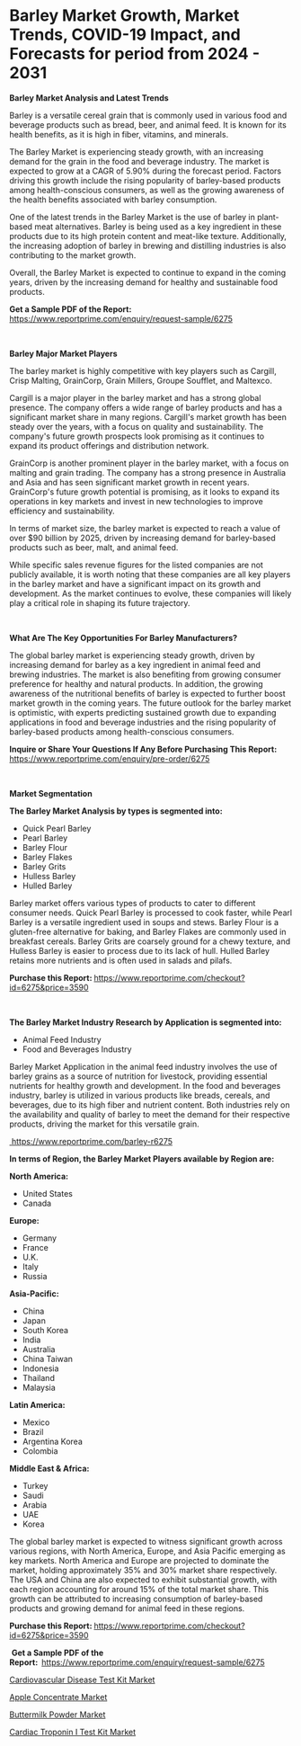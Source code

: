 <p><h1>Barley Market Growth, Market Trends, COVID-19 Impact, and Forecasts for period from 2024 - 2031</h1></p><p><strong>Barley Market Analysis and Latest Trends</strong></p>
<p><p>Barley is a versatile cereal grain that is commonly used in various food and beverage products such as bread, beer, and animal feed. It is known for its health benefits, as it is high in fiber, vitamins, and minerals.</p><p>The Barley Market is experiencing steady growth, with an increasing demand for the grain in the food and beverage industry. The market is expected to grow at a CAGR of 5.90% during the forecast period. Factors driving this growth include the rising popularity of barley-based products among health-conscious consumers, as well as the growing awareness of the health benefits associated with barley consumption.</p><p>One of the latest trends in the Barley Market is the use of barley in plant-based meat alternatives. Barley is being used as a key ingredient in these products due to its high protein content and meat-like texture. Additionally, the increasing adoption of barley in brewing and distilling industries is also contributing to the market growth.</p><p>Overall, the Barley Market is expected to continue to expand in the coming years, driven by the increasing demand for healthy and sustainable food products.</p></p>
<p><strong>Get a Sample PDF of the Report:&nbsp;</strong> <a href="https://www.reportprime.com/enquiry/request-sample/6275">https://www.reportprime.com/enquiry/request-sample/6275</a></p>
<p>&nbsp;</p>
<p><strong>Barley Major Market Players</strong></p>
<p><p>The barley market is highly competitive with key players such as Cargill, Crisp Malting, GrainCorp, Grain Millers, Groupe Soufflet, and Maltexco. </p><p>Cargill is a major player in the barley market and has a strong global presence. The company offers a wide range of barley products and has a significant market share in many regions. Cargill's market growth has been steady over the years, with a focus on quality and sustainability. The company's future growth prospects look promising as it continues to expand its product offerings and distribution network.</p><p>GrainCorp is another prominent player in the barley market, with a focus on malting and grain trading. The company has a strong presence in Australia and Asia and has seen significant market growth in recent years. GrainCorp's future growth potential is promising, as it looks to expand its operations in key markets and invest in new technologies to improve efficiency and sustainability.</p><p>In terms of market size, the barley market is expected to reach a value of over $90 billion by 2025, driven by increasing demand for barley-based products such as beer, malt, and animal feed. </p><p>While specific sales revenue figures for the listed companies are not publicly available, it is worth noting that these companies are all key players in the barley market and have a significant impact on its growth and development. As the market continues to evolve, these companies will likely play a critical role in shaping its future trajectory.</p></p>
<p>&nbsp;</p>
<p><strong>What Are The Key Opportunities For Barley Manufacturers?</strong></p>
<p><p>The global barley market is experiencing steady growth, driven by increasing demand for barley as a key ingredient in animal feed and brewing industries. The market is also benefiting from growing consumer preference for healthy and natural products. In addition, the growing awareness of the nutritional benefits of barley is expected to further boost market growth in the coming years. The future outlook for the barley market is optimistic, with experts predicting sustained growth due to expanding applications in food and beverage industries and the rising popularity of barley-based products among health-conscious consumers.</p></p>
<p><strong>Inquire or Share Your Questions If Any Before Purchasing This Report:</strong> <a href="https://www.reportprime.com/enquiry/pre-order/6275">https://www.reportprime.com/enquiry/pre-order/6275</a></p>
<p>&nbsp;</p>
<p><strong>Market Segmentation</strong></p>
<p><strong>The Barley Market Analysis by types is segmented into:</strong></p>
<p><ul><li>Quick Pearl Barley</li><li>Pearl Barley</li><li>Barley Flour</li><li>Barley Flakes</li><li>Barley Grits</li><li>Hulless Barley</li><li>Hulled Barley</li></ul></p>
<p><p>Barley market offers various types of products to cater to different consumer needs. Quick Pearl Barley is processed to cook faster, while Pearl Barley is a versatile ingredient used in soups and stews. Barley Flour is a gluten-free alternative for baking, and Barley Flakes are commonly used in breakfast cereals. Barley Grits are coarsely ground for a chewy texture, and Hulless Barley is easier to process due to its lack of hull. Hulled Barley retains more nutrients and is often used in salads and pilafs.</p></p>
<p><strong>Purchase this Report:&nbsp;</strong><a href="https://www.reportprime.com/checkout?id=6275&price=3590">https://www.reportprime.com/checkout?id=6275&price=3590</a></p>
<p>&nbsp;</p>
<p><strong>The Barley Market Industry Research by Application is segmented into:</strong></p>
<p><ul><li>Animal Feed Industry</li><li>Food and Beverages Industry</li></ul></p>
<p><p>Barley Market Application in the animal feed industry involves the use of barley grains as a source of nutrition for livestock, providing essential nutrients for healthy growth and development. In the food and beverages industry, barley is utilized in various products like breads, cereals, and beverages, due to its high fiber and nutrient content. Both industries rely on the availability and quality of barley to meet the demand for their respective products, driving the market for this versatile grain.</p></p>
<p><a href="https://www.reportprime.com/barley-r6275">&nbsp;https://www.reportprime.com/barley-r6275</a></p>
<p><strong>In terms of Region, the Barley Market Players available by Region are:</strong></p>
<p>
    <p> <strong> North America: </strong>
        <ul>
            <li>United States</li>
            <li>Canada</li>
        </ul>
        </p> 
    <p> <strong> Europe: </strong>
        <ul>
            <li>Germany</li>
            <li>France</li>
            <li>U.K.</li>
            <li>Italy</li>
            <li>Russia</li>
        </ul>
        </p> 
    <p> <strong> Asia-Pacific: </strong>
        <ul>
            <li>China</li>
            <li>Japan</li>
            <li>South Korea</li>
            <li>India</li>
            <li>Australia</li>
            <li>China Taiwan</li>
            <li>Indonesia</li>
            <li>Thailand</li>
            <li>Malaysia</li>
        </ul>
        </p> 
    <p> <strong> Latin America: </strong>
        <ul>
            <li>Mexico</li>
            <li>Brazil</li>
            <li>Argentina Korea</li>
            <li>Colombia</li>
        </ul>
        </p> 
    <p> <strong> Middle East & Africa: </strong>
        <ul>
            <li>Turkey</li>
            <li>Saudi</li>
            <li>Arabia</li>
            <li>UAE</li>
            <li>Korea</li>
        </ul>
    </p>
    </p>
<p><p>The global barley market is expected to witness significant growth across various regions, with North America, Europe, and Asia Pacific emerging as key markets. North America and Europe are projected to dominate the market, holding approximately 35% and 30% market share respectively. The USA and China are also expected to exhibit substantial growth, with each region accounting for around 15% of the total market share. This growth can be attributed to increasing consumption of barley-based products and growing demand for animal feed in these regions.</p></p>
<p><strong>Purchase this Report: </strong><a href="https://www.reportprime.com/checkout?id=6275&price=3590">https://www.reportprime.com/checkout?id=6275&price=3590</a></p>
<p>&nbsp;<strong>Get a Sample PDF of the Report:&nbsp;&nbsp;</strong><a href="https://www.reportprime.com/enquiry/request-sample/6275">https://www.reportprime.com/enquiry/request-sample/6275</a></p>
<p><strong></strong></p>
<p><p><a href="https://issuu.com/reportprime-2/docs/cardiovascular-disease-test-kit-market-size-2030.p">Cardiovascular Disease Test Kit Market</a></p><p><a href="https://github.com/janetchuadff364/Market-Research-Report-List-1/blob/main/apple-concentrate-market.md">Apple Concentrate Market</a></p><p><a href="https://github.com/nicoletavirag/Market-Research-Report-List-4/blob/main/buttermilk-powder-market.md">Buttermilk Powder Market</a></p><p><a href="https://issuu.com/reportprime-2/docs/cardiac-troponin-i-test-kit-market-size-2030.pptx">Cardiac Troponin I Test Kit Market</a></p></p>
